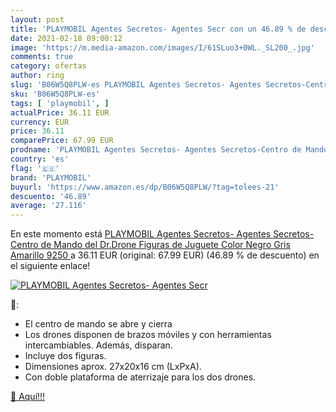 ```yaml
---
layout: post
title: 'PLAYMOBIL Agentes Secretos- Agentes Secr con un 46.89 % de descuento'
date: 2021-02-18 09:00:12
image: 'https://m.media-amazon.com/images/I/61SLuo3+0WL._SL200_.jpg'
comments: true
category: ofertas
author: ring
slug: 'B06W5Q8PLW-es PLAYMOBIL Agentes Secretos- Agentes Secretos-Centro de...'
sku: 'B06W5Q8PLW-es'
tags: [ 'playmobil', ]
actualPrice: 36.11 EUR
currency: EUR
price: 36.11
comparePrice: 67.99 EUR
prodname: 'PLAYMOBIL Agentes Secretos- Agentes Secretos-Centro de Mando del Dr.Drone Figuras de Juguete  Color Negro  Gris  Amarillo  9250 '
country: 'es'
flag: '🇪🇸'
brand: 'PLAYMOBIL'
buyurl: 'https://www.amazon.es/dp/B06W5Q8PLW/?tag=tolees-21'
descuento: '46.89'
average: '27.116'
---
```


En este momento está [PLAYMOBIL Agentes Secretos- Agentes Secretos-Centro de Mando del Dr.Drone Figuras de Juguete  Color Negro  Gris  Amarillo  9250 ](https://www.amazon.es/dp/B06W5Q8PLW/?tag=tolees-21) a 36.11 EUR (original: 67.99 EUR) (46.89 %  de descuento) en el siguiente enlace!

[![PLAYMOBIL Agentes Secretos- Agentes Secr](https://m.media-amazon.com/images/I/61SLuo3+0WL._SL200_.jpg)](https://www.amazon.es/dp/B06W5Q8PLW/?tag=tolees-21)

🔎:

- El centro de mando se abre y cierra
- Los drones disponen de brazos móviles y con herramientas intercambiables. Además, disparan.
- Incluye dos figuras.
- Dimensiones aprox. 27x20x16 cm (LxPxA).
- Con doble plataforma de aterrizaje para los dos drones.

[🛒 Aquí!!!](https://www.amazon.es/dp/B06W5Q8PLW/?tag=tolees-21)
